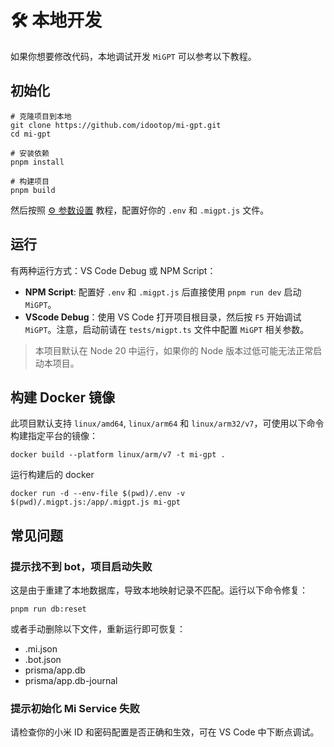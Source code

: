 # 🛠️ 本地开发

如果你想要修改代码，本地调试开发 `MiGPT` 可以参考以下教程。

## 初始化

```shell
# 克隆项目到本地
git clone https://github.com/idootop/mi-gpt.git
cd mi-gpt

# 安装依赖
pnpm install

# 构建项目
pnpm build
```

然后按照 [⚙️ 参数设置](https://github.com/idootop/mi-gpt/blob/main/docs/settings.md) 教程，配置好你的 `.env` 和 `.migpt.js` 文件。

## 运行

有两种运行方式：VS Code Debug 或 NPM Script：

- **NPM Script**: 配置好 `.env` 和 `.migpt.js` 后直接使用 `pnpm run dev` 启动 `MiGPT`。
- **VScode Debug**：使用 VS Code 打开项目根目录，然后按 `F5` 开始调试 `MiGPT`。注意，启动前请在 `tests/migpt.ts` 文件中配置 `MiGPT` 相关参数。

> 本项目默认在 Node 20 中运行，如果你的 Node 版本过低可能无法正常启动本项目。

## 构建 Docker 镜像

此项目默认支持 `linux/amd64`, `linux/arm64` 和 `linux/arm32/v7`，可使用以下命令构建指定平台的镜像：

```shell
docker build --platform linux/arm/v7 -t mi-gpt .
```

运行构建后的 docker

```shell
docker run -d --env-file $(pwd)/.env -v $(pwd)/.migpt.js:/app/.migpt.js mi-gpt
```

## 常见问题

### 提示找不到 bot，项目启动失败

这是由于重建了本地数据库，导致本地映射记录不匹配。运行以下命令修复：

```shell
pnpm run db:reset
```

或者手动删除以下文件，重新运行即可恢复：

- .mi.json
- .bot.json
- prisma/app.db
- prisma/app.db-journal

### 提示初始化 Mi Service 失败

请检查你的小米 ID 和密码配置是否正确和生效，可在 VS Code 中下断点调试。
